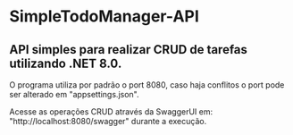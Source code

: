 # SimpleTodoManager-API

## API simples para realizar CRUD de tarefas utilizando .NET 8.0.

O programa utiliza por padrão o port 8080, caso haja conflitos o port pode ser alterado em "appsettings.json".

Acesse as operações CRUD através da SwaggerUI em: "http://localhost:8080/swagger" durante a execução.
